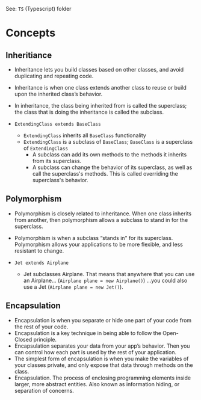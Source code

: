 See: `TS` (Typescript) folder

# Concepts
## Inheritiance
* Inheritance lets you build classes based on other classes, and avoid duplicating and repeating code.
* Inheritance is when one class extends another class to reuse or build upon the inherited class’s behavior.
* In inheritance, the class being inherited from is called the superclass; the class that is doing the inheritance is called the subclass.

* `ExtendingClass extends BaseClass`
    * `ExtendingClass` inherits all `BaseClass` functionality
    * `ExtendingClass` is a subclass of `BaseClass`; `BaseClass` is a superclass of `ExtendingClass`
        * A subclass can add its own methods to the methods it inherits from its superclass.
        * A subclass can change the behavior of its superclass, as well as call the superclass's methods. This is called overriding the superclass's behavior.

## Polymorphism
* Polymorphism is closely related to inheritance. When one class inherits from another, then polymorphism allows a subclass to stand in for the superclass.
* Polymorphism is when a subclass “stands in" for its superclass. Polymorphism allows your applications to be more flexible, and less resistant to change.

* `Jet extends Airplane`
    * Jet subclasses Airplane. That means that anywhere that you can use an Airplane... (`Airplane plane = new Airplane()`) ...you could also use a Jet (`Airplane plane = new Jet()`).

## Encapsulation
* Encapsulation is when you separate or hide one part of your code from the rest of your code.
* Encapsulation is a key technique in being able to follow the Open-Closed principle.
* Encapsulation separates your data from your app’s behavior. Then you can control how each part is used by the rest of your application.
* The simplest form of encapsulation is when you make the variables of your classes private, and only expose that data through methods on the class.
* Encapsulation. The process of enclosing programming elements inside larger, more abstract entities. Also known as information hiding, or separation of concerns.
